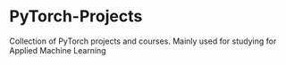 # PyTorch-Projects
Collection of PyTorch projects and courses. Mainly used for studying for Applied Machine Learning 
